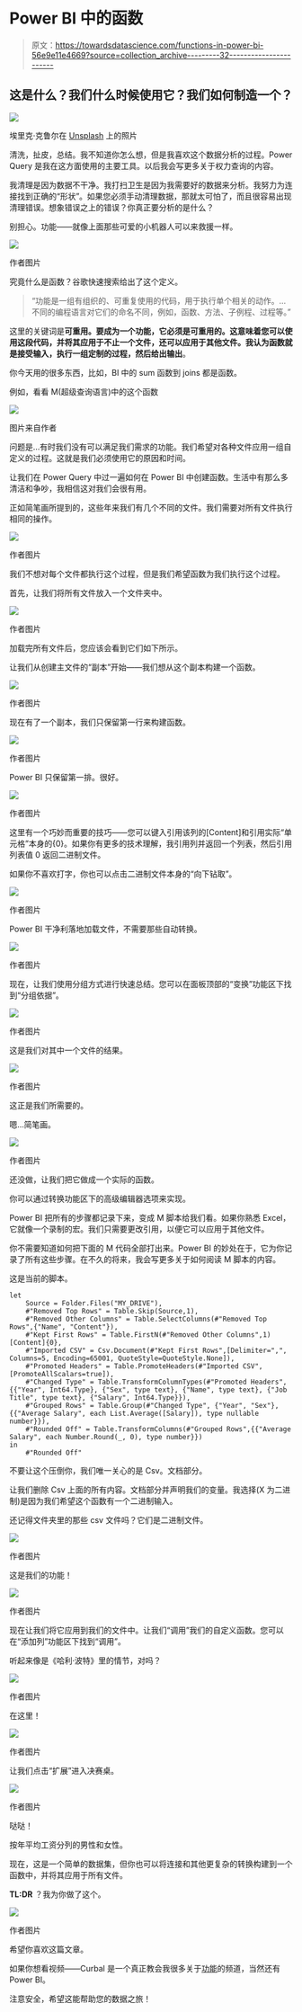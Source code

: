 # Power BI 中的函数

> 原文：<https://towardsdatascience.com/functions-in-power-bi-56e9e11e4669?source=collection_archive---------32----------------------->

## 这是什么？我们什么时候使用它？我们如何制造一个？

![](img/7d48bd144964fe1575ffaa831bc263ca.png)

埃里克·克鲁尔在 [Unsplash](https://unsplash.com?utm_source=medium&utm_medium=referral) 上的照片

清洗，扯皮，总结。我不知道你怎么想，但是我喜欢这个数据分析的过程。Power Query 是我在这方面使用的主要工具。以后我会写更多关于权力查询的内容。

我清理是因为数据不干净。我打扫卫生是因为我需要好的数据来分析。我努力为连接找到正确的“形状”。如果您必须手动清理数据，那就太可怕了，而且很容易出现清理错误。想象错误之上的错误？你真正要分析的是什么？

别担心。功能——就像上面那些可爱的小机器人可以来救援一样。

![](img/be7878ee9734f996c3965058c0f08922.png)

作者图片

究竟什么是函数？谷歌快速搜索给出了这个定义。

> “功能是一组有组织的、可重复使用的代码，用于执行单个相关的动作。…不同的编程语言对它们的命名不同，例如，函数、方法、子例程、过程等。”

这里的关键词是**可重用。**要成为一个功能，它必须是可重用的。这意味着您可以使用这段代码，并将其应用于不止一个文件，还可以应用于其他文件。我认为函数就是**接受输入，执行一组定制的过程，然后给出输出**。

你今天用的很多东西，比如，BI 中的 sum 函数到 joins 都是函数。

例如，看看 M(超级查询语言)中的这个函数

![](img/999d1daaa88dbe8b812f2053dae6497c.png)

图片来自作者

问题是…有时我们没有可以满足我们需求的功能。我们希望对各种文件应用一组自定义的过程。这就是我们必须使用它的原因和时间。

让我们在 Power Query 中过一遍如何在 Power BI 中创建函数。生活中有那么多清洁和争吵，我相信这对我们会很有用。

正如简笔画所提到的，这些年来我们有几个不同的文件。我们需要对所有文件执行相同的操作。

![](img/f5fa866fa693d36a5272adaa95876eb3.png)

作者图片

我们不想对每个文件都执行这个过程，但是我们希望函数为我们执行这个过程。

首先，让我们将所有文件放入一个文件夹中。

![](img/6a83c5ab9819336fb5d0e277424be490.png)

作者图片

加载完所有文件后，您应该会看到它们如下所示。

让我们从创建主文件的“副本”开始——我们想从这个副本构建一个函数。

![](img/8d223001a6fcf581521771b32d9a70a1.png)

作者图片

现在有了一个副本，我们只保留第一行来构建函数。

![](img/4237c294745953ffad4c8d18a72c722a.png)

作者图片

Power BI 只保留第一排。很好。

![](img/abdc1d122ec711aa1eef342261936277.png)

作者图片

这里有一个巧妙而重要的技巧——您可以键入引用该列的[Content]和引用实际“单元格”本身的{0}。如果你有更多的技术理解，我引用列并返回一个列表，然后引用列表值 0 返回二进制文件。

如果你不喜欢打字，你也可以点击二进制文件本身的“向下钻取”。

![](img/7893cd48b8362f31e167ffc74ce20b67.png)

作者图片

Power BI 干净利落地加载文件，不需要那些自动转换。

![](img/f04ea1e4efa3451095239b2a1945b9e0.png)

作者图片

现在，让我们使用分组方式进行快速总结。您可以在面板顶部的“变换”功能区下找到“分组依据”。

![](img/f15b77bb9c8cbe5cc7c97cdb72b7af39.png)

作者图片

这是我们对其中一个文件的结果。

![](img/c27139accde0ae6c7fd8f8bb80a1fa0d.png)

作者图片

这正是我们所需要的。

嗯…简笔画。

![](img/85e0995ff10acdb9f3493bbc31c715f3.png)

作者图片

还没做，让我们把它做成一个实际的函数。

你可以通过转换功能区下的高级编辑器选项来实现。

Power BI 把所有的步骤都记录下来，变成 M 脚本给我们看。如果你熟悉 Excel，它就像一个录制的宏。我们只需要更改引用，以便它可以应用于其他文件。

你不需要知道如何把下面的 M 代码全部打出来。Power BI 的妙处在于，它为你记录了所有这些步骤。在不久的将来，我会写更多关于如何阅读 M 脚本的内容。

这是当前的脚本。

```
let
    Source = Folder.Files("MY_DRIVE"),
    #"Removed Top Rows" = Table.Skip(Source,1),
    #"Removed Other Columns" = Table.SelectColumns(#"Removed Top Rows",{"Name", "Content"}),
    #"Kept First Rows" = Table.FirstN(#"Removed Other Columns",1)[Content]{0},
    #"Imported CSV" = Csv.Document(#"Kept First Rows",[Delimiter=",", Columns=5, Encoding=65001, QuoteStyle=QuoteStyle.None]),
    #"Promoted Headers" = Table.PromoteHeaders(#"Imported CSV", [PromoteAllScalars=true]),
    #"Changed Type" = Table.TransformColumnTypes(#"Promoted Headers",{{"Year", Int64.Type}, {"Sex", type text}, {"Name", type text}, {"Job Title", type text}, {"Salary", Int64.Type}}),
    #"Grouped Rows" = Table.Group(#"Changed Type", {"Year", "Sex"}, {{"Average Salary", each List.Average([Salary]), type nullable number}}),
    #"Rounded Off" = Table.TransformColumns(#"Grouped Rows",{{"Average Salary", each Number.Round(_, 0), type number}})
in
    #"Rounded Off"
```

不要让这个压倒你，我们唯一关心的是 Csv。文档部分。

让我们删除 Csv 上面的所有内容。文档部分并声明我们的变量。我选择(X 为二进制)是因为我们希望这个函数有一个二进制输入。

还记得文件夹里的那些 csv 文件吗？它们是二进制文件。

![](img/ec1e34e857f0c9bf6dd2f93688db9a69.png)

作者图片

这是我们的功能！

![](img/72cb81e82ec5f4b303dc7f0e50001e66.png)

作者图片

现在让我们将它应用到我们的文件中。让我们“调用”我们的自定义函数。您可以在“添加列”功能区下找到“调用”。

听起来像是《哈利·波特》里的情节，对吗？

![](img/957936ad1e1938575f9d6b05e55929a5.png)

作者图片

在这里！

![](img/2cb9f3db3510ae044d8efbd37b7e8242.png)

作者图片

让我们点击“扩展”进入决赛桌。

![](img/325c6a120b4bb0c8fb5bbf232280ffdf.png)

作者图片

哒哒！

按年平均工资分列的男性和女性。

现在，这是一个简单的数据集，但你也可以将连接和其他更复杂的转换构建到一个函数中，并将其应用于所有文件。

**TL:DR** ？我为你做了这个。

![](img/986fcba69e5a1df7752999b7beebe945.png)

作者图片

希望你喜欢这篇文章。

如果你想看视频——Curbal 是一个真正教会我很多关于[功能](https://youtu.be/Ar_fV_oXSNs)的频道，当然还有 Power BI。

注意安全，希望这能帮助您的数据之旅！